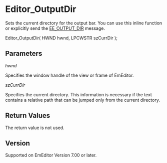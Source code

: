 # Editor\_OutputDir

Sets the current directory for the output bar. You can use this inline function or explicitly send the [EE\_OUTPUT\_DIR](../message/ee_output_dir) message.

Editor\_OutputDir( HWND hwnd, LPCWSTR szCurrDir );

## Parameters

_hwnd_

Specifies the window handle of the view or frame of EmEditor.

_szCurrDir_

Specifies the current directory. This information is necessary if the text contains a relative path that can be jumped only from the current directory.

## Return Values

The return value is not used.

## Version

Supported on EmEditor Version 7.00 or later.
